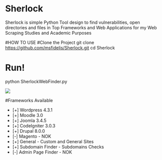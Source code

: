 # Sherlock
Sherlock is simple Python Tool design to find vulnerabilities, open directories and files in Top Frameworks and Web Applications for my Web Scraping Studies and Academic Purposes

#HOW TO USE 
#Clone the Project 
 git clone https://github.com/msfidelis/Sherlock.git
 cd Sherlock

# Run!
 python SherlockWebFinder.py

![](http://i.imgur.com/XWQpHFA.png)


#Frameworks Available 

* [+] Wordpress 4.3.1
* [+] Moodle 3.0
* [+] Joomla 3.4.5
* [+] CodeIgniter 3.0.3
* [+] Drupal 8.0.0
* [-] Magento - NOK
* [+] General - Custom and General Sites
* [+] Subdomain Finder - Subdomains Checks
* [-] Admin Page Finder - NOK



